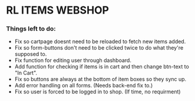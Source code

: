 # RL ITEMS WEBSHOP

### Things left to do:

- Fix so cartpage doesnt need to be reloaded to fetch new items added.
- Fix so form-buttons don't need to be clicked twice to do what they're supposed to.
- Fix function for editing user through dashboard.
- Add function for checking if items is in cart and then change btn-text to "In Cart".
- Fix so buttons are always at the bottom of item boxes so they sync up.
- Add error handling on all forms. (Needs back-end fix to.)
- Fix so user is forced to be logged in to shop. (If time, no requirment)
